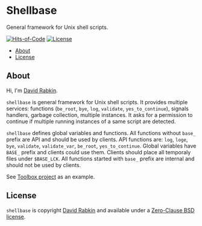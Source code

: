 # Shellbase
General framework for Unix shell scripts.

[![Hits-of-Code](https://hitsofcode.com/github/rdavid/shellbase?branch=master)](https://hitsofcode.com/view/github/rdavid/shellbase?branch=master)
[![License](https://img.shields.io/badge/license-0BSD-green)](https://github.com/rdavid/shellbase/blob/master/LICENSE)

* [About](#about)
* [License](#license)

## About
Hi, I'm [David Rabkin](http://cv.rabkin.co.il).

`shellbase` is general framework for Unix shell scripts. It provides multiple
services: functions (`be_root`, `bye`, `log`, `validate`, `yes_to_continue`),
signals handlers, garbage collection, multiple instances. It asks for a
permission to continue if multiple running instances of a same script are
detected.

`shellbase` defines global variables and functions. All functions without
`base_` prefix are API and should be used by clients. API functions are: `log`,
`loge`, `bye`, `validate`, `validate_var`, `be_root`, `yes_to_continue`. Global
variables have `BASE_` prefix and clients could use them. Clients should place
all temporaly files under `$BASE_LCK`. All functions started with `base_` prefix
are internal and should not be used by clients.

See [Toolbox project](https://github.com/rdavid/toolbox) as an example.

## License
`shellbase` is copyright [David Rabkin](http://cv.rabkin.co.il) and available
under a [Zero-Clause BSD license](https://github.com/rdavid/shellbase/blob/master/LICENSE).
